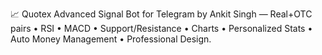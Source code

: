 📈 Quotex Advanced Signal Bot for Telegram by Ankit Singh — Real+OTC pairs • RSI • MACD • Support/Resistance • Charts • Personalized Stats • Auto Money Management • Professional Design.

